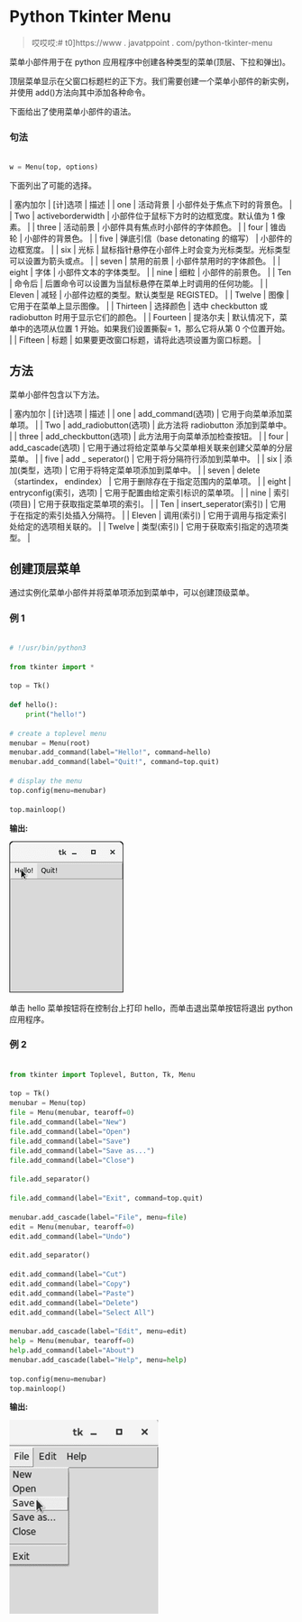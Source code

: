 # Python Tkinter Menu

> 哎哎哎:# t0]https://www . javatppoint . com/python-tkinter-menu

菜单小部件用于在 python 应用程序中创建各种类型的菜单(顶层、下拉和弹出)。

顶层菜单显示在父窗口标题栏的正下方。我们需要创建一个菜单小部件的新实例，并使用 add()方法向其中添加各种命令。

下面给出了使用菜单小部件的语法。

### 句法

```py

w = Menu(top, options) 

```

下面列出了可能的选择。

| 塞内加尔 | [计]选项 | 描述 |
| one | 活动背景 | 小部件处于焦点下时的背景色。 |
| Two | activeborderwidth | 小部件位于鼠标下方时的边框宽度。默认值为 1 像素。 |
| three | 活动前景 | 小部件具有焦点时小部件的字体颜色。 |
| four | 锥齿轮 | 小部件的背景色。 |
| five | 弹底引信（base detonating 的缩写） | 小部件的边框宽度。 |
| six | 光标 | 鼠标指针悬停在小部件上时会变为光标类型。光标类型可以设置为箭头或点。 |
| seven | 禁用的前景 | 小部件禁用时的字体颜色。 |
| eight | 字体 | 小部件文本的字体类型。 |
| nine | 细粒 | 小部件的前景色。 |
| Ten | 命令后 | 后置命令可以设置为当鼠标悬停在菜单上时调用的任何功能。 |
| Eleven | 减轻 | 小部件边框的类型。默认类型是 REGISTED。 |
| Twelve | 图像 | 它用于在菜单上显示图像。 |
| Thirteen | 选择颜色 | 选中 checkbutton 或 radiobutton 时用于显示它们的颜色。 |
| Fourteen | 提洛尔夫 | 默认情况下，菜单中的选项从位置 1 开始。如果我们设置撕裂= 1，那么它将从第 0 个位置开始。 |
| Fifteen | 标题 | 如果要更改窗口标题，请将此选项设置为窗口标题。 |

## 方法

菜单小部件包含以下方法。

| 塞内加尔 | [计]选项 | 描述 |
| one | add_command(选项) | 它用于向菜单添加菜单项。 |
| Two | add_radiobutton(选项) | 此方法将 radiobutton 添加到菜单中。 |
| three | add_checkbutton(选项) | 此方法用于向菜单添加检查按钮。 |
| four | add_cascade(选项) | 它用于通过将给定菜单与父菜单相关联来创建父菜单的分层菜单。 |
| five | add _ seperator() | 它用于将分隔符行添加到菜单中。 |
| six | 添加(类型，选项) | 它用于将特定菜单项添加到菜单中。 |
| seven | delete（startindex， endindex） | 它用于删除存在于指定范围内的菜单项。 |
| eight | entryconfig(索引，选项) | 它用于配置由给定索引标识的菜单项。 |
| nine | 索引(项目) | 它用于获取指定菜单项的索引。 |
| Ten | insert_seperator(索引) | 它用于在指定的索引处插入分隔符。 |
| Eleven | 调用(索引) | 它用于调用与指定索引处给定的选项相关联的。 |
| Twelve | 类型(索引) | 它用于获取索引指定的选项类型。 |

## 创建顶层菜单

通过实例化菜单小部件并将菜单项添加到菜单中，可以创建顶级菜单。

### 例 1

```py

# !/usr/bin/python3

from tkinter import *

top = Tk()

def hello():
    print("hello!")

# create a toplevel menu
menubar = Menu(root)
menubar.add_command(label="Hello!", command=hello)
menubar.add_command(label="Quit!", command=top.quit)

# display the menu
top.config(menu=menubar)

top.mainloop()

```

**输出:**

![Python Tkinter Menu](img/5560a4c1a20d0fd108ae974f8df88939.png)

单击 hello 菜单按钮将在控制台上打印 hello，而单击退出菜单按钮将退出 python 应用程序。

### 例 2

```py

from tkinter import Toplevel, Button, Tk, Menu

top = Tk()
menubar = Menu(top)
file = Menu(menubar, tearoff=0)
file.add_command(label="New")
file.add_command(label="Open")
file.add_command(label="Save")
file.add_command(label="Save as...")
file.add_command(label="Close")

file.add_separator()

file.add_command(label="Exit", command=top.quit)

menubar.add_cascade(label="File", menu=file)
edit = Menu(menubar, tearoff=0)
edit.add_command(label="Undo")

edit.add_separator()

edit.add_command(label="Cut")
edit.add_command(label="Copy")
edit.add_command(label="Paste")
edit.add_command(label="Delete")
edit.add_command(label="Select All")

menubar.add_cascade(label="Edit", menu=edit)
help = Menu(menubar, tearoff=0)
help.add_command(label="About")
menubar.add_cascade(label="Help", menu=help)

top.config(menu=menubar)
top.mainloop()

```

**输出:**

![Python Tkinter Menu](img/bd9e6ad41e5ca6db5ba1f0a0691c6591.png)